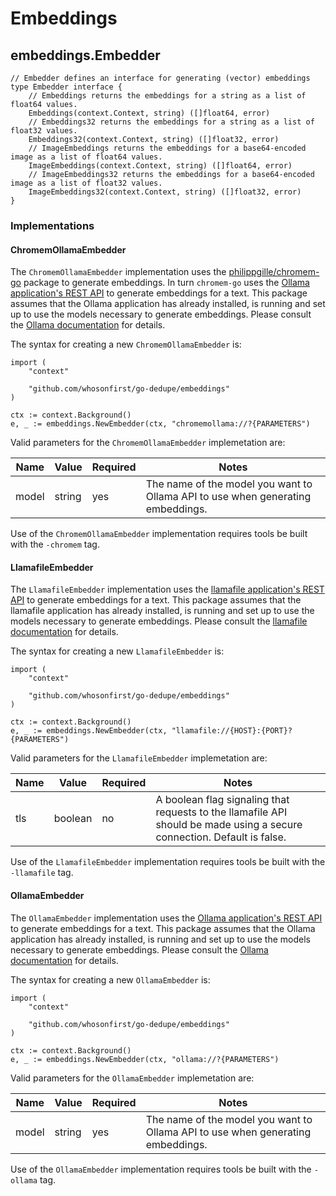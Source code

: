 # Embeddings

## embeddings.Embedder

```
// Embedder defines an interface for generating (vector) embeddings
type Embedder interface {
	// Embeddings returns the embeddings for a string as a list of float64 values.
	Embeddings(context.Context, string) ([]float64, error)
	// Embeddings32 returns the embeddings for a string as a list of float32 values.
	Embeddings32(context.Context, string) ([]float32, error)
	// ImageEmbeddings returns the embeddings for a base64-encoded image as a list of float64 values.	
	ImageEmbeddings(context.Context, string) ([]float64, error)
	// ImageEmbeddings32 returns the embeddings for a base64-encoded image as a list of float32 values.		
	ImageEmbeddings32(context.Context, string) ([]float32, error)
}
```

### Implementations

#### ChromemOllamaEmbedder

The `ChromemOllamaEmbedder` implementation uses the [philippgille/chromem-go](https://github.com/philippgille/chromem-go) package to generate embeddings. In turn `chromem-go` uses the [Ollama application's REST API](https://github.com/ollama/ollama?tab=readme-ov-file#rest-api) to generate embeddings for a text. This package assumes that the Ollama application has already installed, is running and set up to use the models necessary to generate embeddings. Please consult the [Ollama documentation](https://github.com/ollama/ollama) for details.

The syntax for creating a new `ChromemOllamaEmbedder` is:

```
import (
	"context"
	
	"github.com/whosonfirst/go-dedupe/embeddings"
)

ctx := context.Background()
e, _ := embeddings.NewEmbedder(ctx, "chromemollama://?{PARAMETERS")
```

Valid parameters for the `ChromemOllamaEmbedder` implemetation are:

| Name | Value | Required | Notes |
| --- | --- | --- | --- |
| model | string| yes | The name of the model you want to Ollama API to use when generating embeddings. |

Use of the `ChromemOllamaEmbedder` implementation requires tools be built with the `-chromem` tag.

#### LlamafileEmbedder

The `LlamafileEmbedder` implementation uses the [llamafile application's REST API](https://github.com/Mozilla-Ocho/llamafile/blob/main/llama.cpp/server/README.md#api-endpoints) to generate embeddings for a text. This package assumes that the llamafile application has already installed, is running and set up to use the models necessary to generate embeddings. Please consult the [llamafile documentation](https://github.com/Mozilla-Ocho/llamafile/tree/main) for details.

The syntax for creating a new `LlamafileEmbedder` is:

```
import (
	"context"
	
	"github.com/whosonfirst/go-dedupe/embeddings"
)

ctx := context.Background()
e, _ := embeddings.NewEmbedder(ctx, "llamafile://{HOST}:{PORT}?{PARAMETERS")
```

Valid parameters for the `LlamafileEmbedder` implemetation are:

| Name | Value | Required | Notes |
| --- | --- | --- | --- |
| tls | boolean| no | A boolean flag signaling that requests to the llamafile API should be made using a secure connection. Default is false. |

Use of the `LlamafileEmbedder` implementation requires tools be built with the `-llamafile` tag.

#### OllamaEmbedder

The `OllamaEmbedder` implementation uses the [Ollama application's REST API](https://github.com/ollama/ollama?tab=readme-ov-file#rest-api) to generate embeddings for a text. This package assumes that the Ollama application has already installed, is running and set up to use the models necessary to generate embeddings. Please consult the [Ollama documentation](https://github.com/ollama/ollama) for details.

The syntax for creating a new `OllamaEmbedder` is:

```
import (
	"context"
	
	"github.com/whosonfirst/go-dedupe/embeddings"
)

ctx := context.Background()
e, _ := embeddings.NewEmbedder(ctx, "ollama://?{PARAMETERS")
```

Valid parameters for the `OllamaEmbedder` implemetation are:

| Name | Value | Required | Notes |
| --- | --- | --- | --- |
| model | string| yes | The name of the model you want to Ollama API to use when generating embeddings. |

Use of the `OllamaEmbedder` implementation requires tools be built with the `-ollama` tag.